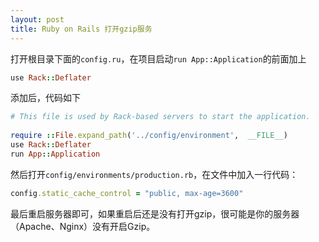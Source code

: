 ```yaml
---
layout: post
title: Ruby on Rails 打开gzip服务
---
```


打开根目录下面的`config.ru`，在项目启动`run App::Application`的前面加上

```ruby
use Rack::Deflater
```

添加后，代码如下

```ruby
# This file is used by Rack-based servers to start the application.
 
require ::File.expand_path('../config/environment',  __FILE__)
use Rack::Deflater
run App::Application
```

然后打开`config/environments/production.rb`，在文件中加入一行代码：

```ruby
config.static_cache_control = "public, max-age=3600"
```

最后重启服务器即可，如果重启后还是没有打开gzip，很可能是你的服务器（Apache、Nginx）没有开启Gzip。